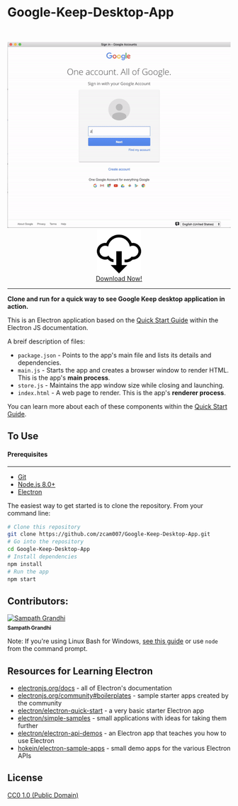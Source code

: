 # Google-Keep-Desktop-App
<br>

<p align="center">
  <img src="Assets/Icons/Keep.gif" width="600"/><br>
<img src="Assets/Icons/Octicons-cloud-download.svg" width="100" />
  <br> 
  <a href="https://github.com/zcam007/Google-Keep-Desktop-App/releases"> Download Now! </a>
  </p>

___
**Clone and run for a quick way to see Google Keep desktop application in action.**

This is an Electron application based on the [Quick Start Guide](https://electronjs.org/docs/tutorial/quick-start) within the Electron JS documentation.

A breif description of files:

- `package.json` - Points to the app's main file and lists its details and dependencies.
- `main.js` - Starts the app and creates a browser window to render HTML. This is the app's **main process**.
- `store.js` - Maintains the app window size while closing and launching.
- `index.html` - A web page to render. This is the app's **renderer process**.

You can learn more about each of these components within the [Quick Start Guide](https://electronjs.org/docs/tutorial/quick-start).

## To Use

#### Prerequisites
-------------

- [Git](https://git-scm.com)
- [Node.js 8.0+](https://nodejs.org/en/download/)
- [Electron](https://electronjs.org/docs)

The easiest way to get started is to clone the repository. From your command line:

```bash
# Clone this repository
git clone https://github.com/zcam007/Google-Keep-Desktop-App.git
# Go into the repository
cd Google-Keep-Desktop-App
# Install dependencies
npm install
# Run the app
npm start
```

## Contributors:
<!--<img src="https://avatars.githubusercontent.com/u/10239894?v=3" width="100px;" alt="Sampath Grandhi"/><br /> <a href="https://github.com/gsk12">Sampath Grandhi</a>-->
[<img src="https://avatars.githubusercontent.com/u/10239894?v=3" width="100px;" alt="Sampath Grandhi"/><br /><sub><b>Sampath Grandhi</b></sub>](https://github.com/gsk12)<br />


Note: If you're using Linux Bash for Windows, [see this guide](https://www.howtogeek.com/261575/how-to-run-graphical-linux-desktop-applications-from-windows-10s-bash-shell/) or use `node` from the command prompt.

## Resources for Learning Electron

- [electronjs.org/docs](https://electronjs.org/docs) - all of Electron's documentation
- [electronjs.org/community#boilerplates](https://electronjs.org/community#boilerplates) - sample starter apps created by the community
- [electron/electron-quick-start](https://github.com/electron/electron-quick-start) - a very basic starter Electron app
- [electron/simple-samples](https://github.com/electron/simple-samples) - small applications with ideas for taking them further
- [electron/electron-api-demos](https://github.com/electron/electron-api-demos) - an Electron app that teaches you how to use Electron
- [hokein/electron-sample-apps](https://github.com/hokein/electron-sample-apps) - small demo apps for the various Electron APIs

## License

[CC0 1.0 (Public Domain)](LICENSE.md)

